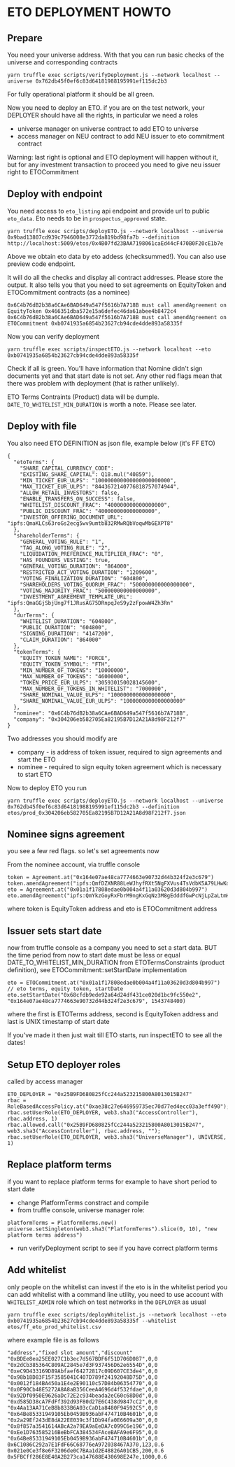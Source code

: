 # ETO DEPLOYMENT HOWTO

## Prepare

You need your universe address. With that you can run basic checks of the universe and corresponding
contracts

```
yarn truffle exec scripts/verifyDeployment.js --network localhost --universe 0x762db45f0ef6c83d64181988195991ef115dc2b3
```

For fully operational platform it should be all green.

Now you need to deploy an ETO. if you are on the test network, your DEPLOYER should have all the
rights, in particular we need a roles

- universe manager on universe contract to add ETO to universe
- access manager on NEU contract to add NEU issuer to eto commitment contract

Warning: last right is optional and ETO deployment will happen without it, but for any investment
transaction to proceed you need to give neu issuer right to ETOCommitment

## Deploy with endpoint

You need access to `eto_listing` api endpoint and provide url to public `eto_data`. Eto needs to be
in `prospectus_approved` state.

```
yarn truffle exec scripts/deployETO.js --network localhost --universe 0x9bad13807cd939c7946008e3772da819bd98fa7b --definition http://localhost:5009/etos/0x4B07fd23BAA7198061caEd44cF470B0F20cE1b7e
```

Above we obtain eto data by eto addess (checksummed!). You can also use preview code endpoint.

It will do all the checks and display all contract addresses. Please store the output. It also tells
you that you need to set agreements on EquityToken and ETOCommitment contracts (as a nominee)

```
0x6C4b76dB2b38a6CAe6BAD649a547f5616b7A718B must call amendAgreement on EquityToken 0x466351dba572e15a6defec46da61abee4b8472c4
0x6C4b76dB2b38a6CAe6BAD649a547f5616b7A718B must call amendAgreement on ETOCommitment 0xb0741935a6854b23627cb94cde4dde893a58335f
```

Now you can verify deployment

```
yarn truffle exec scripts/inspectETO.js --network localhost --eto 0xb0741935a6854b23627cb94cde4dde893a58335f
```

Check if all is green. You'll have information that Nomine didn't sign documents yet and that start
date is not set. Any other red flags mean that there was problem with deployment (that is rather
unlikely).

ETO Terms Contraints (Product) data will be dumple. `DATE_TO_WHITELIST_MIN_DURATION` is worth a
note. Please see later.

## Deploy with file

You also need ETO DEFINITION as json file, example below (it's FF ETO)

```
{
  "etoTerms": {
    "SHARE_CAPITAL_CURRENCY_CODE":
    "EXISTING_SHARE_CAPITAL": Q18.mul("40859"),
    "MIN_TICKET_EUR_ULPS": "100000000000000000000000",
    "MAX_TICKET_EUR_ULPS": "8443672140776818757074944",
    "ALLOW_RETAIL_INVESTORS": false,
    "ENABLE_TRANSFERS_ON_SUCCESS": false,
    "WHITELIST_DISCOUNT_FRAC": "400000000000000000",
    "PUBLIC_DISCOUNT_FRAC": "400000000000000000",
    "INVESTOR_OFFERING_DOCUMENT_URL": "ipfs:QmaKLCs63roGs2ecg5wv9umtb832RMwRQbVoqwMbGEXPT8"
  },
  "shareholderTerms": {
    "GENERAL_VOTING_RULE": "1",
    "TAG_ALONG_VOTING_RULE": "2",
    "LIQUIDATION_PREFERENCE_MULTIPLIER_FRAC": "0",
    "HAS_FOUNDERS_VESTING": true,
    "GENERAL_VOTING_DURATION": "864000",
    "RESTRICTED_ACT_VOTING_DURATION": "1209600",
    "VOTING_FINALIZATION_DURATION": "604800",
    "SHAREHOLDERS_VOTING_QUORUM_FRAC": "500000000000000000",
    "VOTING_MAJORITY_FRAC": "500000000000000000",
    "INVESTMENT_AGREEMENT_TEMPLATE_URL": "ipfs:QmaGGjSbjUng7f1JRusAG75DRnpqJeS9y2zFpowW4Zh3Rn"
  },
  "durTerms": {
    "WHITELIST_DURATION": "604800",
    "PUBLIC_DURATION": "604800",
    "SIGNING_DURATION": "4147200",
    "CLAIM_DURATION": "864000"
  },
  "tokenTerms": {
    "EQUITY_TOKEN_NAME": "FORCE",
    "EQUITY_TOKEN_SYMBOL": "FTH",
    "MIN_NUMBER_OF_TOKENS": "10000000",
    "MAX_NUMBER_OF_TOKENS": "46000000",
    "TOKEN_PRICE_EUR_ULPS": "305930150028145600",
    "MAX_NUMBER_OF_TOKENS_IN_WHITELIST": "7000000",
    "SHARE_NOMINAL_VALUE_ULPS": "1000000000000000000",
    "SHARE_NOMINAL_VALUE_EUR_ULPS": "1000000000000000000"
  },
  "nominee": "0x6C4b76dB2b38a6CAe6BAD649a547f5616b7A718B",
  "company": "0x304206eb582705Ea82195B7D12A21A8d98F212f7"
}
```

Two addresses you should modify are

- company - is address of token issuer, required to sign agreements and start the ETO
- nominee - required to sign equity token agreement which is necessary to start ETO

Now to deploy ETO you run

```
yarn truffle exec scripts/deployETO.js --network localhost --universe 0x762db45f0ef6c83d64181988195991ef115dc2b3 --definition etos/prod_0x304206eb582705Ea82195B7D12A21A8d98F212f7.json
```

## Nominee signs agreement

you see a few red flags. so let's set agreements now

From the nominee account, via truffle console

```
token = Agreement.at("0x164e07ae48ca7774663e90732d44b324f2e3c679")
token.amendAgreement("ipfs:QmfDZXNR88LeWJhyfRXt5NgFXVus4TsVdbK5A79LHwKdfw")
eto = Agreement.at("0x01a1f17808edae0b004a4f11a03620d3d804b997")
eto.amendAgreement("ipfs:QmYkzGoyRxFbrM9ngKxGqNz3M8gEdddfGwPcNjLpZaLtmH")
```

where token is EquityToken address and eto is ETOCommitment address

## Issuer sets start date

now from truffle console as a company you need to set a start data. BUT the time period from now to
start date must be less or equal DATE_TO_WHITELIST_MIN_DURATION from ETOTermsConstraints (product
definition), see ETOCommitment::setStartDate implementation

```
eto = ETOCommitment.at("0x01a1f17808edae0b004a4f11a03620d3d804b997")
// eto terms, equity token, startDate
eto.setStartDate("0x68cfdb9ede92a64d24df431ce020d1bc9fc550e2", "0x164e07ae48ca7774663e90732d44b324f2e3c679", 1543748400)
```

where the first is ETOTerms address, second is EquityToken address and last is UNIX timestamp of
start date

If you've made it then just wait till ETO starts, run inspectETO to see all the dates!

## Setup ETO deployer roles

called by access manager

```
ETO_DEPLOYER = "0x25B9FD680825fCc244a523215800A8013015B247"
rbac = RoleBasedAccessPolicy.at("0xae38c27e646959735ec70d77ed4ecc03a3eff490");
rbac.setUserRole(ETO_DEPLOYER, web3.sha3("AccessController"), rbac.address, 1)
rbac.allowed.call("0x25B9FD680825fCc244a523215800A8013015B247", web3.sha3("AccessController"), rbac.address, "");
rbac.setUserRole(ETO_DEPLOYER, web3.sha3("UniverseManager"), UNIVERSE, 1)
```

## Replace platform terms

if you want to replace platform terms for example to have short period to start date

- change PlatformTerms constract and compile
- from truffle console, universe manager role:

```
platformTerms = PlatformTerms.new()
universe.setSingleton(web3.sha3("PlatformTerms").slice(0, 10), "new platform terms address")
```

- run verifyDeployment script to see if you have correct platform terms

## Add whitelist

only people on the whitelist can invest if the eto is in the whitelist period you can add whitelist
with a command line utility, you need to use account with `WHITELIST_ADMIN` role which on test
networks in the `DEPLOYER` as usual

```
yarn truffle exec scripts/deployWhitelist.js --network localhost --eto 0xb0741935a6854b23627cb94cde4dde893a58335f --whitelist etos/ff_eto_prod_whitelist.csv
```

where example file is as follows

```
"address","fixed slot amount","discount"
"0xBDEe8ea25EE027C1b3ec7d567BDF6f51D706D087",0,0
"0x2dCb385364C809AC2845e7d3F937456D62e6554D",0,0
"0xeC9D433169D89Abfaef64272817c09D607CE3de4",0,0
"0x98b18D83F15F3585041C407D789f24192048D75D",0,0
"0x0012f184BA450a1E4e2E90110c57D84b06354770",0,0
"0x0F90Cb48E5272A8A8aB356CeeA4696d4f532fdae",0,0
"0x92Df0950E9626aDc72E2c934beada2eC60c68D0d",0,0
"0xd585D38cA7FdFf392d93F80d27E6C438d9847cC2",0,0
"0x4Aa13AA71CeB8b833B6A03cCaD1a8480F94592C5",0,0
"0x64Be85331949105Eb0459B936abF474710B4601b",0,0
"0x2a29Ef243dE8dA22EE039c3f1Db94fa0E6609a30",0,0
"0x8f857a3541614ABcA2a79EA9aEeDA7c099C6e196",0,0
"0xEe1D763585216BeBbFCA384534FAceBAFA9e6F95",0,0
"0x64Be85331949105Eb0459B936abF474710B4601b",0,0
0x6C1086C292a7E1FdF66C68776eA972038467A370,123,0.6
0x021e0Ce3f8e6F3206de0C7BAa1d2E48826A01CB5,200,0.6
0x5FBCff286E8E40A2B273ca147688E430698E247e,1000,0.6
```
